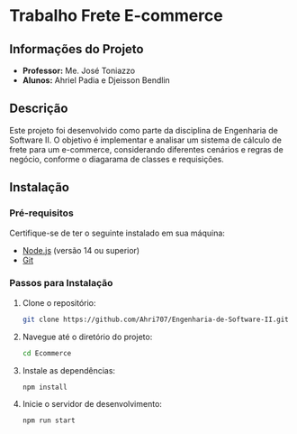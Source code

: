 # Trabalho Frete E-commerce

## Informações do Projeto

- **Professor:** Me. José Toniazzo  
- **Alunos:** Ahriel Padia e Djeisson Bendlin  

## Descrição

Este projeto foi desenvolvido como parte da disciplina de Engenharia de Software II. O objetivo é implementar e analisar um sistema de cálculo de frete para um e-commerce, considerando diferentes cenários e regras de negócio, conforme o diagarama de classes e requisições.

## Instalação

### Pré-requisitos

Certifique-se de ter o seguinte instalado em sua máquina:
- [Node.js](https://nodejs.org/) (versão 14 ou superior)
- [Git](https://git-scm.com/)

### Passos para Instalação

1. Clone o repositório:
    ```bash
    git clone https://github.com/Ahri707/Engenharia-de-Software-II.git
    ```

2. Navegue até o diretório do projeto:
    ```bash
    cd Ecommerce
    ```

3. Instale as dependências:
    ```bash
    npm install
    ```

4. Inicie o servidor de desenvolvimento:
    ```bash
    npm run start
    ```